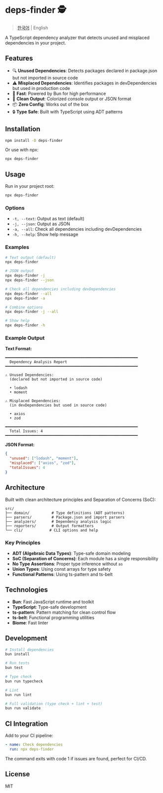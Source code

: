 # deps-finder 🕵️

> [한국어](./README.ko.md) | English

A TypeScript dependency analyzer that detects unused and misplaced dependencies in your project.

## Features

- 🔍 **Unused Dependencies**: Detects packages declared in package.json but not imported in source code
- ⚠️ **Misplaced Dependencies**: Identifies packages in devDependencies but used in production code
- 🚀 **Fast**: Powered by Bun for high performance
- 🎨 **Clean Output**: Colorized console output or JSON format
- 📦 **Zero Config**: Works out of the box
- 🔒 **Type Safe**: Built with TypeScript using ADT patterns

## Installation

```bash
npm install -D deps-finder
```

Or use with npx:

```bash
npx deps-finder
```

## Usage

Run in your project root:

```bash
npx deps-finder
```

### Options

- `-t, --text`: Output as text (default)
- `-j, --json`: Output as JSON
- `-a, --all`: Check all dependencies including devDependencies
- `-h, --help`: Show help message

### Examples

```bash
# Text output (default)
npx deps-finder

# JSON output
npx deps-finder -j
npx deps-finder --json

# Check all dependencies including devDependencies
npx deps-finder --all
npx deps-finder -a

# Combine options
npx deps-finder -j --all

# Show help
npx deps-finder -h
```

### Example Output

**Text Format:**
```
━━━━━━━━━━━━━━━━━━━━━━━━━━━━━━━━━━━━━━━━━━━━━━━━━━━━━━━━━━━━
  Dependency Analysis Report
━━━━━━━━━━━━━━━━━━━━━━━━━━━━━━━━━━━━━━━━━━━━━━━━━━━━━━━━━━━━

⚠ Unused Dependencies:
  (declared but not imported in source code)

  • lodash
  • moment

⚠ Misplaced Dependencies:
  (in devDependencies but used in source code)

  • axios
  • zod

━━━━━━━━━━━━━━━━━━━━━━━━━━━━━━━━━━━━━━━━━━━━━━━━━━━━━━━━━━━━
  Total Issues: 4
━━━━━━━━━━━━━━━━━━━━━━━━━━━━━━━━━━━━━━━━━━━━━━━━━━━━━━━━━━━━
```

**JSON Format:**
```json
{
  "unused": ["lodash", "moment"],
  "misplaced": ["axios", "zod"],
  "totalIssues": 4
}
```

## Architecture

Built with clean architecture principles and Separation of Concerns (SoC):

```
src/
├── domain/          # Type definitions (ADT patterns)
├── parsers/         # Package.json and import parsers
├── analyzers/       # Dependency analysis logic
├── reporters/       # Output formatters
└── cli/            # CLI options and help
```

### Key Principles

- **ADT (Algebraic Data Types)**: Type-safe domain modeling
- **SoC (Separation of Concerns)**: Each module has a single responsibility
- **No Type Assertions**: Proper type inference without `as`
- **Union Types**: Using const arrays for type safety
- **Functional Patterns**: Using ts-pattern and ts-belt

## Technologies

- **Bun**: Fast JavaScript runtime and toolkit
- **TypeScript**: Type-safe development
- **ts-pattern**: Pattern matching for clean control flow
- **ts-belt**: Functional programming utilities
- **Biome**: Fast linter

## Development

```bash
# Install dependencies
bun install

# Run tests
bun test

# Type check
bun run typecheck

# Lint
bun run lint

# Full validation (type check + lint + test)
bun run validate
```

## CI Integration

Add to your CI pipeline:

```yaml
- name: Check dependencies
  run: npx deps-finder
```

The command exits with code 1 if issues are found, perfect for CI/CD.

## License

MIT
